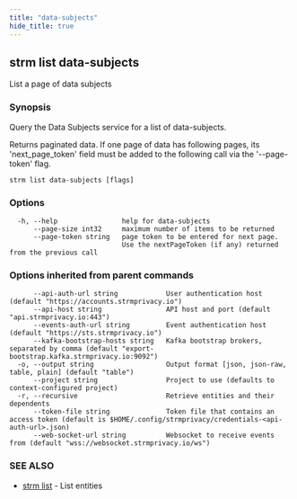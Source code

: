 ```yaml
---
title: "data-subjects"
hide_title: true
---
```

## strm list data-subjects

List a page of data subjects

### Synopsis

Query the Data Subjects service for a list of data-subjects.

Returns paginated data. If one page of data has following pages, its 'next_page_token'
field must be added to the following call via the '--page-token' flag.


```
strm list data-subjects [flags]
```

### Options

```
  -h, --help                help for data-subjects
      --page-size int32     maximum number of items to be returned
      --page-token string   page token to be entered for next page.
                            Use the nextPageToken (if any) returned from the previous call
```

### Options inherited from parent commands

```
      --api-auth-url string            User authentication host (default "https://accounts.strmprivacy.io")
      --api-host string                API host and port (default "api.strmprivacy.io:443")
      --events-auth-url string         Event authentication host (default "https://sts.strmprivacy.io")
      --kafka-bootstrap-hosts string   Kafka bootstrap brokers, separated by comma (default "export-bootstrap.kafka.strmprivacy.io:9092")
  -o, --output string                  Output format [json, json-raw, table, plain] (default "table")
      --project string                 Project to use (defaults to context-configured project)
  -r, --recursive                      Retrieve entities and their dependents
      --token-file string              Token file that contains an access token (default is $HOME/.config/strmprivacy/credentials-<api-auth-url>.json)
      --web-socket-url string          Websocket to receive events from (default "wss://websocket.strmprivacy.io/ws")
```

### SEE ALSO

* [strm list](/04-reference/01-cli-reference/strm/list/index.md)	 - List entities

